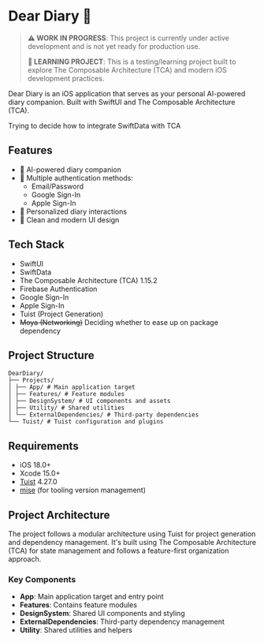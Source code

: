 # Dear Diary 📝


> **⚠️ WORK IN PROGRESS**: This project is currently under active development and is not yet ready for production use.
> 
> **🧪 LEARNING PROJECT**: This is a testing/learning project built to explore The Composable Architecture (TCA) and modern iOS development practices.

Dear Diary is an iOS application that serves as your personal AI-powered diary companion. Built with SwiftUI and The Composable Architecture (TCA).

Trying to decide how to integrate SwiftData with TCA

## Features

- 🤖 AI-powered diary companion
- 🔐 Multiple authentication methods:
  - Email/Password
  - Google Sign-In
  - Apple Sign-In
- 💭 Personalized diary interactions
- 🎨 Clean and modern UI design

## Tech Stack

- SwiftUI
- SwiftData
- The Composable Architecture (TCA) 1.15.2
- Firebase Authentication
- Google Sign-In
- Apple Sign-In
- Tuist (Project Generation)
- ~~Moya (Networking)~~ Deciding whether to ease up on package dependency

## Project Structure 
```
DearDiary/
├── Projects/
│ ├── App/ # Main application target
│ ├── Features/ # Feature modules
│ ├── DesignSystem/ # UI components and assets
│ ├── Utility/ # Shared utilities
│ └── ExternalDependencies/ # Third-party dependencies
└── Tuist/ # Tuist configuration and plugins
```

## Requirements

- iOS 18.0+
- Xcode 15.0+
- [Tuist](https://tuist.io) 4.27.0
- [mise](https://mise.jdx.dev) (for tooling version management)


## Project Architecture

The project follows a modular architecture using Tuist for project generation and dependency management. It's built using The Composable Architecture (TCA) for state management and follows a feature-first organization approach.

### Key Components

- **App**: Main application target and entry point
- **Features**: Contains feature modules
- **DesignSystem**: Shared UI components and styling
- **ExternalDependencies**: Third-party dependency management
- **Utility**: Shared utilities and helpers
